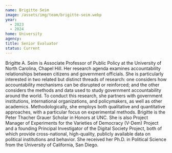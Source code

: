 ```yaml
---
name: Brigitte Seim
image: /assets/img/team/brigitte-seim.webp
year:
  - 2023
  - 2024
home: University
agency:
title: Senior Evaluator
status: Current
---
```

Brigitte A. Seim is Associate Professor of Public Policy at the University of North Carolina, Chapel Hill. Her research agenda examines accountability relationships between citizens and government officials. She is particularly interested in two related but distinct threads of research: one considers how accountability mechanisms can be disrupted or reinforced; and the other considers the methods and data used to study government accountability around the world. To conduct this research, she partners with government institutions, international organizations, and policymakers, as well as other academics. Methodologically, she employs both qualitative and quantitative approaches, with a particular focus on experimental methods. Brigitte is the Peter Thacher Grauer Scholar in Honors at UNC. She is also Project Manager of Experiments for the Varieties of Democracy (V-Dem) Project and a founding Principal Investigator of the Digital Society Project, both of which provide cross-national, high-quality, publicly available data on political institutions and behavior. She received her Ph.D. in Political Science from the University of California, San Diego.
